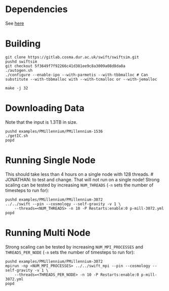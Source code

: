 
# Dependencies
See [here](../deps.markdown)


# Building


    git clone https://gitlab.cosma.dur.ac.uk/swift/swiftsim.git
    pushd swiftsim
    git checkout 5f3649f7f92266c41d381ee9c8a3009a08d8da8a
    ./autogen.sh
    ./configure --enable-ipo --with-parmetis --with-tbbmalloc # Can substitute --with-tbbmalloc with --with-tcmalloc or --with-jemalloc

    make -j 32 

# Downloading Data
Note that the input is 1.3TB in size.

    pushd examples/PMillennium/PMillennium-1536
    ./getIC.sh
    popd


# Running Single Node
This should take less than 4 hours on a single node with 128 threads. # JONATHAN: to test and change. That will not run on a single node!
Strong scaling can be tested by increasing `NUM_THREADS` (`-n` sets the number of timesteps to run for):


    pushd examples/PMillennium/PMillennium-3072
    ../../swift --pin --cosmology --self-gravity -v 1 \
        --threads=<NUM_THREADS> -n 10 -P Restarts:enable:0 p-mill-3072.yml
    popd


# Running Multi Node
Strong scaling can be tested by increasing `NUM_MPI_PROCESSES` and `THREADS_PER_NODE` (`-n` sets the number of timesteps to run for):


    pushd examples/PMillennium/PMillennium-3072
    mpirun -np <NUM_MPI_PROCESSES> ../../swift_mpi --pin --cosmology --self-gravity -v 1 \
        --threads=<THREADS_PER_NODE> -n 10 -P Restarts:enable:0 p-mill-3072.yml
    popd

